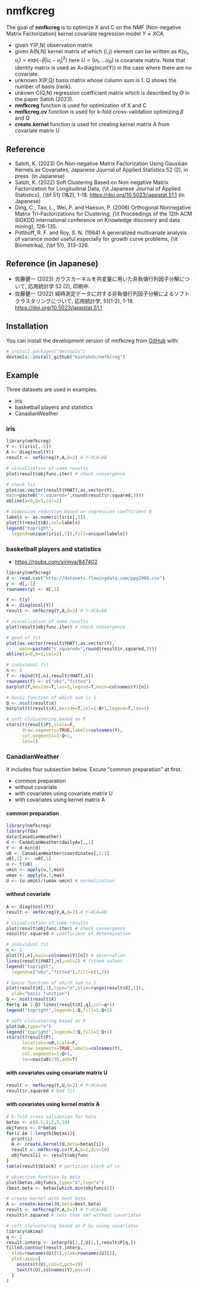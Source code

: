 
# nmfkcreg

<!-- badges: start -->
<!-- badges: end -->

The goal of **nmfkcreg** is to optimize X and C on the NMF (Non-negative Matrix Factorization) kernel covariate regression model $Y \approx X C A$.

- given Y(P,N) observation matrix
- given A(N,N) kernel matrix of which $(i,j)$ element can be 
written as $K(u_i,u_j)=exp(−\beta|u_i-u_j|^2)$ here $U=(u_1,...u_N)$ 
is covariate matrix. Note that identity matrix is used as A=diag(ncol(Y)) in the case where there are no covariate.
- unknown X(P,Q) basis matrix whose column sum is 1.
Q shows the number of basis (rank).
- unkown C(Q,N) regression coefficient matrix which is described by $\Theta$ in the paper Satoh (2023).
- **nmfkcreg** function is used for optimization of X and C
- **nmfkcreg.cv** function is used for k-fold cross-validation optimizing $\beta$ and $Q$
- **create.kernel** function is used fot creating kernel matrix A from covariate matrix U
## Reference

- Satoh, K. (2023) On Non-negative Matrix Factorization Using Gaussian Kernels as Covariates, Japanese Journal of Applied Statistics 52 (2), in press. (in Japanese)
- Satoh, K. (2022) Soft Clustering Based on Non-negative Matrix
Factorization for Longitudinal Data, {\it Japanese Journal of Applied Statistics}, {\bf 51} (1&2), 1-18. https://doi.org/10.5023/jappstat.51.1 (in Japanese)
- Ding, C., Tao, L., Wei, P. and Haesun, P. (2006)
Orthogonal Nonnegative Matrix Tri-Factorizations for Clustering,
 {\it Proceedings of the 12th ACM SIGKDD international conference on Knowledge discovery and data mining}, 126-135.
- Potthoff, R. F. and Roy, S. N. (1964) A generalized multivariate analysis of variance model useful especially for growth curve problems,
{\it Biometrika}, {\bf 51}, 313–326.


## Reference (in Japanese)
- 佐藤健一 (2023) ガウスカーネルを共変量に用いた非負値行列因子分解について, 応用統計学 52 (2), 印刷中.
- 佐藤健一 (2022) 経時測定データに対する非負値行列因子分解によるソフトクラスタリングについて, 応用統計学, 51(1-2), 1-18. https://doi.org/10.5023/jappstat.51.1

## Installation

You can install the development version of nmfkcreg from [GitHub](https://github.com/) with:

``` r
# install.packages("devtools")
devtools::install_github("ksatohds/nmfkcreg")
```

## Example

Three datasets are used in examples.
- iris
- basketball players and statistics
- CanadianWeather

### iris
``` r
library(nmfkcreg)
Y <- t(iris[,-5])
A <- diag(ncol(Y))
result <- nmfkcreg(Y,A,Q=2) # Y~XCA=XB

# visualization of some results
plot(result$objfunc.iter) # check convergence

# check fit
plot(as.vector(result$YHAT),as.vector(Y),
main=paste0("r.squared=",round(result$r.squared,3)))
abline(a=0,b=1,col=2)

# dimension reduction based on regression coefficient B
labels <- as.numeric(iris[,5])
plot(t(result$B),col=labels)
legend("topright",
  legend=unique(iris[,5]),fill=unique(labels))
``` 

### basketball players and statistics
- https://rpubs.com/sirinya/847402
``` r
library(nmfkcreg)
d <- read.csv("http://datasets.flowingdata.com/ppg2008.csv")
y <- d[,-1]
rownames(y) <- d[,1]

Y <- t(y)
A <- diag(ncol(Y))
result <- nmfkcreg(Y,A,Q=2) # Y~XCA=XB

# visualization of some results
plot(result$objfunc.iter) # check convergence

# good of fit
plot(as.vector(result$YHAT),as.vector(Y),
     main=paste0("r.squared=",round(result$r.squared,3)))
abline(a=0,b=1,col=2)

# individual fit
n <- 1
f <- rbind(Y[,n],result$YHAT[,n])
rownames(f) <- c("obs","fitted")
barplot(f,beside=T,las=3,legend=T,main=colnames(Y)[n])

# basis function of which sum is 1
Q <- ncol(result$X)
barplot(t(result$X),beside=T,col=1:Q+1,legend=T,las=3)

# soft clulustering based on P
stars(t(result$P),scale=F,
      draw.segments=TRUE,labels=colnames(Y),
      col.segments=1:Q+1,
      len=1)
``` 

### CanadianWeather

It includes four subsection below. Excute "common preparation" at first. 

- common preparation
- without covariate
- with covariates using covariate matrix U
- with covariates using kernel matrix A

#### common preparation
``` r
library(nmfkcreg)
library(fda)
data(CanadianWeather)
d <- CanadianWeather$dailyAv[,,1]
Y <- d-min(d)
u0 <- CanadianWeather$coordinates[,2:1]
u0[,1] <- -u0[,1]
u <- t(u0)
umin <- apply(u,1,min)
umax <- apply(u,1,max)
U <- (u-umin)/(umax-umin) # normalization
``` 

#### without covariate
``` r
A <- diag(ncol(Y))
result <- nmfkcreg(Y,A,Q=2) # Y~XCA=XB

# visualization of some results
plot(result$objfunc.iter) # check convergence
result$r.squared # coefficient of determination

# individual fit
n <- 1
plot(Y[,n],main=colnames(Y)[n]) # observation
lines(result$YHAT[,n],col=2) # fitted values
legend("topright",
  legend=c("obs","fitted"),fill=c(1,2))

# basis function of which sum is 1
plot(result$X[,1],type="n",ylim=range(result$X[,1]),
  ylab="basis function")
Q <- ncol(result$X)  
for(q in 1:Q) lines(result$X[,q],col=q+1)
legend("topright",legend=1:Q,fill=1:Q+1)

# soft clulustering based on P
plot(u0,type="n")
legend("topright",legend=1:Q,fill=1:Q+1)
stars(t(result$P),
      locations=u0,scale=F,
      draw.segments=TRUE,labels=colnames(Y),
      col.segments=1:Q+1,
      len=max(u0)/30,add=T)
```

#### with covariates using covariate matrix U
``` r
result <- nmfkcreg(Y,U,Q=2) # Y~XCA=XB
result$r.squared # bad fit
```

#### with covariates using kernel matrix A
``` r
# k-fold cross validation for beta
betas <- c(0.5,1,2,5,10)
objfuncs <- 0*betas
for(i in 1:length(betas)){
  print(i)
  A <- create.kernel(U,beta=betas[i])
  result <- nmfkcreg.cv(Y,A,Q=2,div=10)
  objfuncs[i] <- result$objfunc
}
table(result$block) # partition block of cv

# objective function by beta
plot(betas,objfuncs,type="o",log="x")
(best.beta <- betas[which.min(objfuncs)])

# create kernel with best beta
A <- create.kernel(U,beta=best.beta)
result <- nmfkcreg(Y,A,Q=2) # Y~XCA=XB
result$r.squared # less than nmf without covariates

# soft clulustering based on P by using covariates
library(akima)
q <- 2
result.interp <- interp(U[1,],U[2,],result$P[q,])
filled.contour(result.interp,
  xlab=rownames(U)[1],ylab=rownames(U)[2],
  plot.axes={
    points(t(U),col=3,pch=19)
    text(t(U),colnames(Y),pos=4)
  }
)
```
